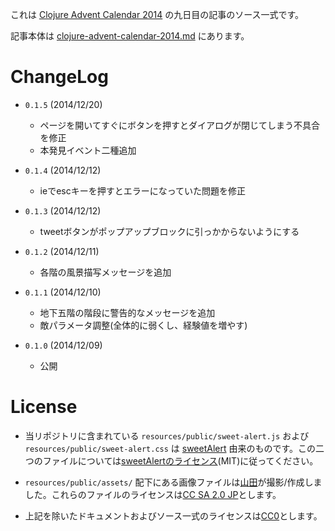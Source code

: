 これは [Clojure Advent Calendar 2014](http://qiita.com/advent-calendar/2014/clojure) の九日目の記事のソース一式です。

記事本体は [clojure-advent-calendar-2014.md](https://github.com/ayamada/op0010/blob/master/clojure-advent-calendar-2014.md) にあります。


# ChangeLog

- `0.1.5` (2014/12/20)
  - ページを開いてすぐにボタンを押すとダイアログが閉じてしまう不具合を修正
  - 本発見イベント二種追加

- `0.1.4` (2014/12/12)
  - ieでescキーを押すとエラーになっていた問題を修正

- `0.1.3` (2014/12/12)
  - tweetボタンがポップアップブロックに引っかからないようにする

- `0.1.2` (2014/12/11)
  - 各階の風景描写メッセージを追加

- `0.1.1` (2014/12/10)
  - 地下五階の階段に警告的なメッセージを追加
  - 敵パラメータ調整(全体的に弱くし、経験値を増やす)

- `0.1.0` (2014/12/09)
  - 公開


# License

- 当リポジトリに含まれている `resources/public/sweet-alert.js` および `resources/public/sweet-alert.css` は [sweetAlert](https://github.com/t4t5/sweetalert) 由来のものです。この二つのファイルについては[sweetAlertのライセンス](https://github.com/t4t5/sweetalert/blob/master/LICENSE)(MIT)に従ってください。

- `resources/public/assets/` 配下にある画像ファイルは[山田](https://github.com/ayamada)が撮影/作成しました。これらのファイルのライセンスは[CC SA 2.0 JP](http://creativecommons.org/licenses/sa/2.0/jp/)とします。

- 上記を除いたドキュメントおよびソース一式のライセンスは[CC0](http://creativecommons.org/publicdomain/zero/1.0/deed.ja)とします。

